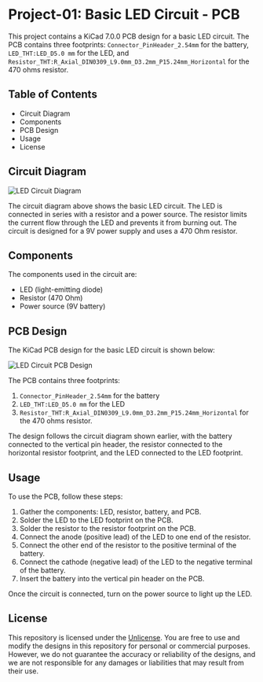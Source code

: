 # Project-01: Basic LED Circuit - PCB

This project contains a KiCad 7.0.0 PCB design for a basic LED circuit. The PCB contains three footprints: `Connector_PinHeader_2.54mm` for the battery, `LED_THT:LED_D5.0 mm` for the LED, and `Resistor_THT:R_Axial_DIN0309_L9.0mm_D3.2mm_P15.24mm_Horizontal` for the 470 ohms resistor.

## Table of Contents
- Circuit Diagram
- Components
- PCB Design
- Usage
- License

## Circuit Diagram

![LED Circuit Diagram](https://raw.githubusercontent.com/sabrinachowdhuryoshin/PCB-Designing-with-KiCad/main/Project-01_Basic%20LED%20Circuit_PCB/Image_Files/Basic%20LED%20Circuit%20Diagram.jpg)

The circuit diagram above shows the basic LED circuit. The LED is connected in series with a resistor and a power source. The resistor limits the current flow through the LED and prevents it from burning out. The circuit is designed for a 9V power supply and uses a 470 Ohm resistor.

## Components

The components used in the circuit are:

- LED (light-emitting diode)
- Resistor (470 Ohm)
- Power source (9V battery)

## PCB Design

The KiCad PCB design for the basic LED circuit is shown below:

![LED Circuit PCB Design](https://raw.githubusercontent.com/sabrinachowdhuryoshin/PCB-Designing-with-KiCad/main/Project-01_Basic%20LED%20Circuit_PCB/Image_Files/Basic%20LED%20Circuit_PCB.jpg)

The PCB contains three footprints: 

1. `Connector_PinHeader_2.54mm` for the battery
2. `LED_THT:LED_D5.0 mm` for the LED
3. `Resistor_THT:R_Axial_DIN0309_L9.0mm_D3.2mm_P15.24mm_Horizontal` for the 470 ohms resistor. 
   
The design follows the circuit diagram shown earlier, with the battery connected to the vertical pin header, the resistor connected to the horizontal resistor footprint, and the LED connected to the LED footprint.

## Usage

To use the PCB, follow these steps:

1. Gather the components: LED, resistor, battery, and PCB.
2. Solder the LED to the LED footprint on the PCB.
3. Solder the resistor to the resistor footprint on the PCB.
4. Connect the anode (positive lead) of the LED to one end of the resistor.
5. Connect the other end of the resistor to the positive terminal of the battery.
6. Connect the cathode (negative lead) of the LED to the negative terminal of the battery.
7. Insert the battery into the vertical pin header on the PCB.
   
Once the circuit is connected, turn on the power source to light up the LED.

## License

This repository is licensed under the [Unlicense](https://unlicense.org). You are free to use and modify the designs in this repository for personal or commercial purposes. However, we do not guarantee the accuracy or reliability of the designs, and we are not responsible for any damages or liabilities that may result from their use.
